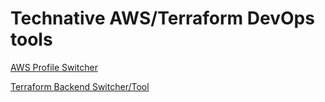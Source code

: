 # Technative AWS/Terraform DevOps tools
[AWS Profile Switcher](./aws-profile-select.md)

[Terraform Backend Switcher/Tool](./tfbackend.md)

